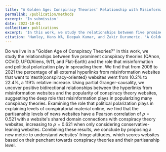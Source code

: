 ```yaml
---
title: "A Golden Age: Conspiracy Theories’ Relationship with Misinformation Outlets, News Media, and the Wider Internet"
permalink: /publication/methods
excerpt: 'In submission'
date: 2023-10-01
collection: publications
excerpt: 'In this work, we study the relationships between five prominent conspiracy theories (QAnon, COVID, UFO/Aliens, 9/11, and Flat-Earth) and the role that misinformation and political polarization play in spreading these conspiracies.'
citation: 'Hanley, Hans WA, Deepak Kumar, and Zakir Durumeric. "A Golden Age: Conspiracy Theories’ Relationship with Misinformation Outlets, News Media, and the Wider Internet." (2023).'
---
```

Do we live in a "Golden Age of Conspiracy Theories?" In this work, we study the relationships between five prominent conspiracy theories (QAnon, COVID, UFO/Aliens, 9/11, and Flat-Earth) and the role that misinformation and political polarization play in spreading them. We find that from 2008 to 2021 the percentage of all external hyperlinks from misinformation websites that went to \textit{conspiracy-oriented} websites went from 10.2\% to 22.4\%, a 119\% relative increase. Using partial Granger-causality, we uncover positive bidirectional relationships between the hyperlinks from misinformation websites and the popularity of conspiracy theory websites, suggesting the deep role that misinformation plays in popularizing many conspiracy theories. Examining the role that political polarization plays in explaining levels of conspiratorial material online, we find that the partisanship levels of news websites have a Pearson correlation of $\rho = 0.521$ with a website's shared domain connections with conspiracy theory websites, increasing to $\rho = 0.621$ when only considering conservative-leaning websites. Combining these results, we conclude by proposing a new metric to understand websites' fringe attitudes, which scores websites based on their penchant towards conspiracy theories and their partisanship level.

